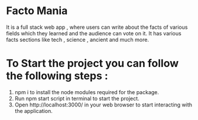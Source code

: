 # Facto Mania
It is a full stack web app , where users can write about the facts of various fields which they learned and the audience can vote on it. It has various facts sections like tech , science , ancient and much more.

# To Start the project you can follow the following steps :
1) npm i to install the node modules required for the package.
2) Run npm start script in terminal to start the project.
3) Open http://localhost:3000/ in your web browser to start interacting with the application.
